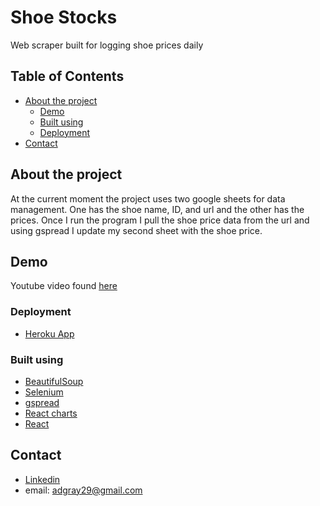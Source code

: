 # Shoe Stocks
Web scraper built for logging shoe prices daily 
## Table of Contents
* [About the project](#about-the-project)
  * [Demo](#demo)
  * [Built using](#built-using)
  * [Deployment](#deployment)
* [Contact](#contact)
## About the project
At the current moment the project uses two google sheets for data management. One has the shoe name, ID, and url and the other has the prices. Once I run the program I pull the shoe price data from the url and using gspread I update my second sheet with the shoe price. 

## Demo
Youtube video found <a href="https://www.youtube.com/watch?v=GihhXVsdMpw">here</a>

### Deployment

* <a href="https://shoe-scraper.herokuapp.com/">Heroku App<a/>

### Built using
* <a href="https://www.crummy.com/software/BeautifulSoup/bs4/doc/">BeautifulSoup</a>
* <A href="https://selenium-python.readthedocs.io/">Selenium</a>
* <a href="https://gspread.readthedocs.io/en/latest/">gspread</a>
* <a href="https://canvasjs.com/react-charts/">React charts</a>
* <a href="https://reactjs.org/">React</a>

## Contact
* <a href="https://www.linkedin.com/in/alexander-gray-42b439193/">Linkedin</a>
* email: <a>adgray29@gmail.com</a>

